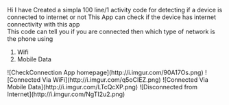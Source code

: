 Hi I have Created a simpla 100 line/1 activity code for detecting if a device is connected to internet or not
This App can check if the device has internet connectivity with this app<br>
This code can tell you if you are connected then which type of network is the phone using 
<ol>
<li>Wifi</li> 
<li>Mobile Data</li>
</ol>
![CheckConnection App homepage](http://i.imgur.com/90A17Os.png)
![Connected Via WiFi](http://i.imgur.com/q5oCIEZ.png)
![Connected Via Mobile Data](http://i.imgur.com/LTcQcXP.png)
![Disconnected from Internet](http://i.imgur.com/NgTI2u2.png)
